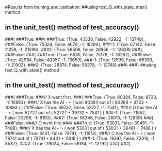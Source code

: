 #Results from training_and_validation:
##using test_Q_with_state_max() method
##    in the unit_test() method of test_accuracy()
###{
###True:
	###{	###True: {True: 43330, False: 42922, -1: 13748},
		###False: {True: 75028, False: 6678, -1: 18294},
		###-1: {True: 67142, False: 11259, -1: 21599},
		###2: {True: 58506, False: 28856, -1: 12638}
	###},
###False:
	###{	###True: {True: 6530, False: 75178, -1: 18292},
		###False: {True: 42984, False: 43357, -1: 13659},
		###-1: {True: 12599, False: 66399, -1: 21002},
		###2: {True: 28874, False: 58378, -1: 12748}
	###}
###}
##using test_Q_with_state() method
##    in the unit_test() method of test_accuracy()
###{
###True: 														###// X went first.
	###{	###True: {True: 80384, False: 8723, -1: 10893}, 		###// X has the AI - > ( won 80384 out of ( 80384 + 8723 + 10893 ) )
		###False: {True: 39732, False: 52727, -1: 7541},		###// O has the AI - > ( won 52727 out of ( 52727 + 39732 + 7541 ) )
		###-1: {True: 71552, False: 20298, -1: 8150},
		###2: {True: 58246, False: 28915, -1: 12839}
	###},
###False: 														###// O went first
	###{	###True: {True: 53031, False: 39481, -1: 7488}, 		###// X has the AI - > ( won 53031 out of ( 53031 + 39481 + 7488 ) )
		###False: {True: 8441, False: 79741, -1: 11818},		###// O has the AI - > ( won 79741 out of ( 79741 + 8441 + 11818 ) )
		###-1: {True: 19397, False: 72016, -1: 8587},
		###2: {True: 29024, False: 58184, -1: 12792}
	###}
###}
